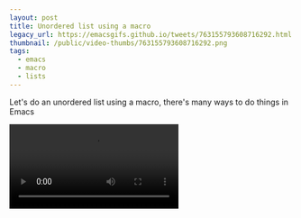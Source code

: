 ```yaml
---
layout: post
title: Unordered list using a macro
legacy_url: https://emacsgifs.github.io/tweets/763155793608716292.html
thumbnail: /public/video-thumbs/763155793608716292.png
tags:
  - emacs
  - macro
  - lists
---
```


Let's do an unordered list using a macro, there's many ways to do things in Emacs

<video controls autoplay loop>
  <source src="/public/videos/763155793608716292.mp4" type="video/mp4">
    Sorry your browser does not support the video tag, maybe time to upgrade?
</video>
